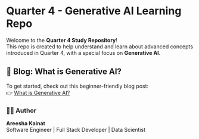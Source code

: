 # Quarter 4 - Generative AI Learning Repo

Welcome to the **Quarter 4 Study Repository**!  
This repo is created to help understand and learn about advanced concepts introduced in Quarter 4, with a special focus on **Generative AI**.

## 📘 Blog: What is Generative AI?

To get started, check out this beginner-friendly blog post:  
👉 [What is Generative AI?](https://medium.com/@areeshakainat03/what-is-generative-ai-0b87c300bc6d)  


### 👩‍💻 Author

**Areesha Kainat**  
Software Engineer | Full Stack Developer | Data Scientist


